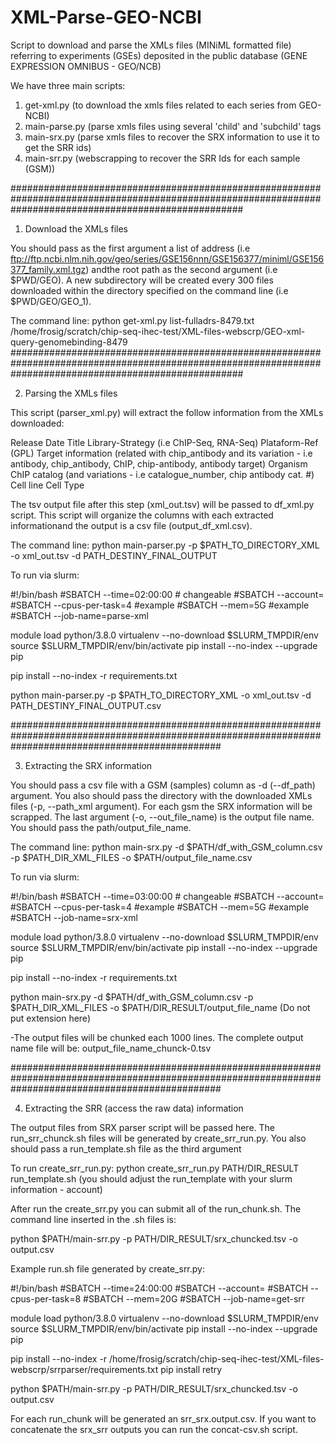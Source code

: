 # XML-Parse-GEO-NCBI
Script to download and parse the XMLs files (MINiML formatted file) referring to experiments (GSEs) deposited in the public database (GENE EXPRESSION OMNIBUS - GEO/NCB) 

We have three main scripts:

1) get-xml.py (to download the xmls files related to each series from GEO-NCBI)
2) main-parse.py (parse xmls files using several 'child' and 'subchild' tags
3) main-srx.py (parse xmls files to recover the SRX information to use it to get the SRR ids)
4) main-srr.py (webscrapping to recover the SRR Ids for each sample (GSM)) 


##########################################################################################################################################################
1) Download the XMLs files

You should pass as the first argument a list of address (i.e ftp://ftp.ncbi.nlm.nih.gov/geo/series/GSE156nnn/GSE156377/miniml/GSE156377_family.xml.tgz) andthe root path as the second argument (i.e $PWD/GEO). A new subdirectory will be created every 300 files downloaded within the directory specified on the command line (i.e $PWD/GEO/GEO_1).


The command line:
python get-xml.py list-fulladrs-8479.txt /home/frosig/scratch/chip-seq-ihec-test/XML-files-webscrp/GEO-xml-query-genomebinding-8479
##########################################################################################################################################################


2) Parsing the XMLs files

This script (parser_xml.py) will extract the follow information from the XMLs downloaded:

Release Date
Title
Library-Strategy (i.e ChIP-Seq, RNA-Seq)
Plataform-Ref (GPL)
Target information (related with chip_antibody and its variation - i.e antibody, chip_antibody, ChIP, chip-antibody, antibody target) 
Organism
ChIP catalog (and variations - i.e catalogue_number, chip antibody cat. #)
Cell line
Cell Type


The tsv output file after this step (xml_out.tsv) will be passed to df_xml.py script. This script will organize the columns with each extracted informationand the output is a csv file (output_df_xml.csv).



The command line:
python main-parser.py -p $PATH_TO_DIRECTORY_XML -o xml_out.tsv -d PATH_DESTINY_FINAL_OUTPUT

To run via slurm:

#!/bin/bash
#SBATCH --time=02:00:00 # changeable 
#SBATCH --account=
#SBATCH --cpus-per-task=4 #example
#SBATCH --mem=5G #example
#SBATCH --job-name=parse-xml


module load python/3.8.0
virtualenv --no-download $SLURM_TMPDIR/env
source $SLURM_TMPDIR/env/bin/activate
pip install --no-index --upgrade pip

pip install --no-index -r requirements.txt

python main-parser.py -p $PATH_TO_DIRECTORY_XML -o xml_out.tsv -d PATH_DESTINY_FINAL_OUTPUT.csv

######################################################################################################################################################


3) Extracting the SRX information

You should pass a csv file with a GSM (samples) column as -d (--df_path) argument. You also should pass the directory with the downloaded XMLs files (-p, --path_xml argument). For each gsm the SRX information will be scrapped. The last argument (-o, --out_file_name) is the output file name. You should pass the path/output_file_name.

The command line: 
python main-srx.py -d $PATH/df_with_GSM_column.csv -p $PATH_DIR_XML_FILES -o $PATH/output_file_name.csv

To run via slurm:

#!/bin/bash
#SBATCH --time=03:00:00 # changeable
#SBATCH --account=
#SBATCH --cpus-per-task=4 #example
#SBATCH --mem=5G #example
#SBATCH --job-name=srx-xml


module load python/3.8.0
virtualenv --no-download $SLURM_TMPDIR/env
source $SLURM_TMPDIR/env/bin/activate
pip install --no-index --upgrade pip

pip install --no-index -r requirements.txt

python main-srx.py -d $PATH/df_with_GSM_column.csv -p $PATH_DIR_XML_FILES -o $PATH/DIR_RESULT/output_file_name (Do not put extension here)

-The output files will be chunked each 1000 lines. The complete output name file will be: output_file_name_chunck-0.tsv


######################################################################################################################################################


4) Extracting the SRR (access the raw data) information

The output files from SRX parser script will be passed here. The run_srr_chunck.sh files will be generated by create_srr_run.py. You also should pass a run_template.sh file as the third argument

To run create_srr_run.py:
python create_srr_run.py PATH/DIR_RESULT run_template.sh (you should adjust the run_template with your slurm information - account)


After run the create_srr.py you can submit all of the run_chunk.sh. The command line inserted in the .sh files is:

python $PATH/main-srr.py -p PATH/DIR_RESULT/srx_chuncked.tsv -o output.csv

Example run.sh file generated by create_srr.py:

#!/bin/bash
#SBATCH --time=24:00:00
#SBATCH --account=
#SBATCH --cpus-per-task=8
#SBATCH --mem=20G
#SBATCH --job-name=get-srr



module load python/3.8.0
virtualenv --no-download $SLURM_TMPDIR/env
source $SLURM_TMPDIR/env/bin/activate
pip install --no-index --upgrade pip

pip install --no-index -r /home/frosig/scratch/chip-seq-ihec-test/XML-files-webscrp/srrparser/requirements.txt
pip install retry

python $PATH/main-srr.py -p PATH/DIR_RESULT/srx_chuncked.tsv -o output.csv

For each run_chunk will be generated an srr_srx.output.csv. If you want to concatenate the srx_srr outputs you can run the concat-csv.sh script.





